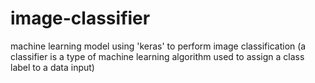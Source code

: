 # image-classifier
machine learning model using 'keras' to perform image classification (a classifier is a type of machine learning algorithm used to assign a class label to a data input)
